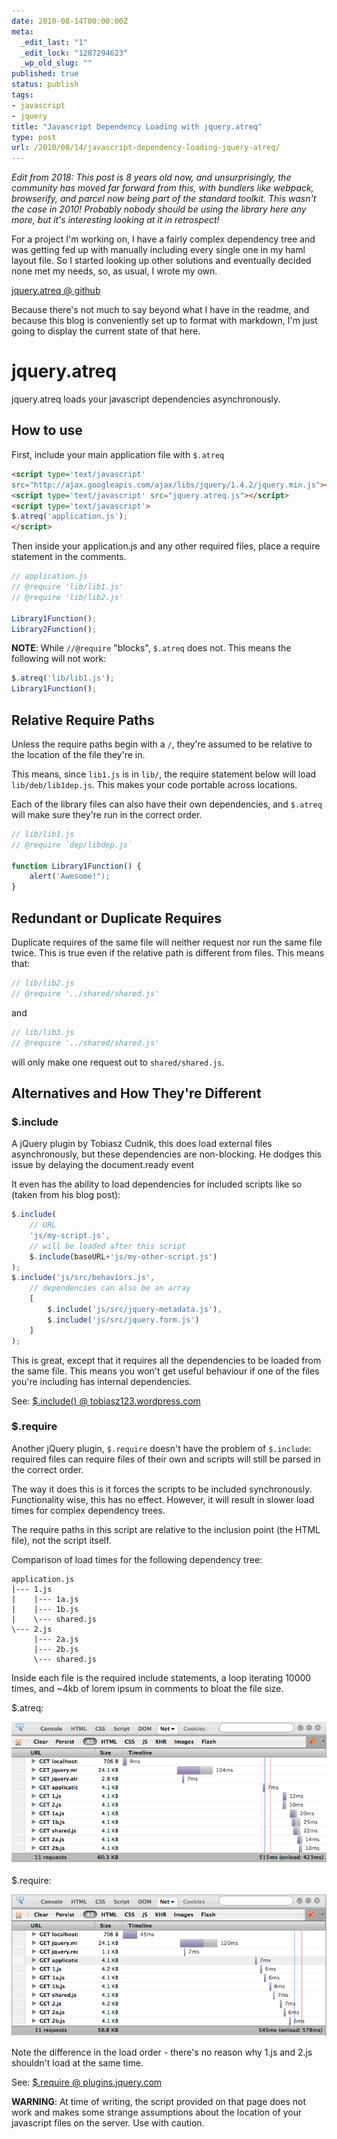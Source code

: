 ```yaml
---
date: 2010-08-14T00:00:00Z
meta:
  _edit_last: "1"
  _edit_lock: "1287294623"
  _wp_old_slug: ""
published: true
status: publish
tags:
- javascript
- jquery
title: "Javascript Dependency Loading with jquery.atreq"
type: post
url: /2010/08/14/javascript-dependency-loading-jquery-atreq/
---
```


*Edit from 2018: This post is 8 years old now, and unsurprisingly, the community has moved far forward from this, with bundlers like webpack, browserify, and parcel now being part of the standard toolkit. This wasn't the case in 2010! Probably nobody should
be using the library here any more, but it's interesting looking at it in retrospect!*

For a project I'm working on, I have a fairly complex dependency tree and was getting fed up with manually including every single one in my haml layout file. So I started looking up other solutions and eventually decided none met my needs, so, as usual, I wrote my own.

[jquery.atreq @ github](http://github.com/jlfwong/jquery.atreq)

Because there's not much to say beyond what I have in the readme, and because this blog is conveniently set up to format with markdown, I'm just going to display the current state of that here.

jquery.atreq
============

jquery.atreq loads your javascript dependencies asynchronously.

How to use
----------

First, include your main application file with `$.atreq`

```html
<script type='text/javascript'
src="http://ajax.googleapis.com/ajax/libs/jquery/1.4.2/jquery.min.js"></script>
<script type='text/javascript' src="jquery.atreq.js"></script>
<script type='text/javascript'>
$.atreq('application.js');
</script>
```

Then inside your application.js and any other required files, place a require statement in the comments.

```js
// application.js
// @require 'lib/lib1.js'
// @require 'lib/lib2.js'

Library1Function();
Library2Function();
```

**NOTE**: While `//@require` "blocks", `$.atreq` does not. This means the following will not work:

```js
$.atreq('lib/lib1.js');
Library1Function();
```

Relative Require Paths
----------------------

Unless the require paths begin with a `/`, they're assumed to be relative to the location of the file they're in.

This means, since `lib1.js` is in `lib/`, the require statement below will load `lib/deb/lib1dep.js`. This makes your code portable across locations.

Each of the library files can also have their own dependencies, and `$.atreq` will make sure they're run in the correct order.

```js
// lib/lib1.js
// @require `dep/libdep.js`

function Library1Function() {
    alert('Awesome!");
}
```

Redundant or Duplicate Requires
-------------------------------

Duplicate requires of the same file will neither request nor run the same file twice.
This is true even if the relative path is different from files. This means that:

```js
// lib/lib2.js
// @require '../shared/shared.js'
```

and

```js
// lib/lib3.js
// @require '../shared/shared.js'
```

will only make one request out to `shared/shared.js`.


Alternatives and How They're Different
--------------------------------------

### $.include

A jQuery plugin by Tobiasz Cudnik, this does load external files asynchronously, but these dependencies are non-blocking. He dodges this issue by delaying the document.ready event

It even has the ability to load dependencies for included scripts like so (taken from his blog post):

```js
$.include(
    // URL
    'js/my-script.js',
    // will be loaded after this script
    $.include(baseURL+'js/my-other-script.js')
);
$.include('js/src/behaviors.js',
    // dependencies can also be an array
    [
        $.include('js/src/jquery-metadata.js'),
        $.include('js/src/jquery.form.js')
    ]
);
```

This is great, except that it requires all the dependencies to be loaded from the same file.
This means you won't get useful behaviour if one of the files you're including has internal dependencies.

See: [$.include() @ tobiasz123.wordpress.com](http://tobiasz123.wordpress.com/2007/08/01/include-script-inclusion-jquery-plugin/)

### $.require

Another jQuery plugin, `$.require` doesn't have the problem of `$.include`: required files can require files of their own and scripts will still be parsed in the correct order.

The way it does this is it forces the scripts to be included synchronously. Functionality wise, this has no effect. However, it will result in slower load times for complex dependency trees.

The require paths in this script are relative to the inclusion point (the HTML file), not the script itself.

Comparison of load times for the following dependency tree:

    application.js
    |--- 1.js
    |    |--- 1a.js
    |    |--- 1b.js
    |    \--- shared.js
    \--- 2.js
         |--- 2a.js
         |--- 2b.js
         \--- shared.js

Inside each file is the required include statements, a loop iterating 10000 times, and ~4kb of lorem ipsum in comments to bloat the file size.

$.atreq:

![$.atreq firebug](/images/atreqfirebug.png)

$.require:

![$.require firebug](/images/dotreqfirebug.png)

Note the difference in the load order - there's no reason why 1.js and 2.js shouldn't load at the same time.


See: [$.require @ plugins.jquery.com](http://plugins.jquery.com/project/require)

**WARNING**: At time of writing, the script provided on that page does not work and makes some strange assumptions about the location of your javascript files on the server. Use with caution.
